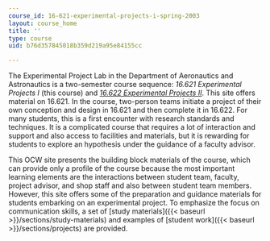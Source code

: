 ```yaml
---
course_id: 16-621-experimental-projects-i-spring-2003
layout: course_home
title: ''
type: course
uid: b76d357845018b359d219a95e84155cc

---
```

The Experimental Project Lab in the Department of Aeronautics and Astronautics is a two-semester course sequence: _16.621 Experimental Projects I_ (this course) and _[16.622 Experimental Projects II](/courses/16-622-experimental-projects-ii-fall-2003/)_. This site offers material on 16.621. In the course, two-person teams initiate a project of their own conception and design in 16.621 and then complete it in 16.622. For many students, this is a first encounter with research standards and techniques. It is a complicated course that requires a lot of interaction and support and also access to facilities and materials, but it is rewarding for students to explore an hypothesis under the guidance of a faculty advisor.

This OCW site presents the building block materials of the course, which can provide only a profile of the course because the most important learning elements are the interactions between student team, faculty, project advisor, and shop staff and also between student team members. However, this site offers some of the preparation and guidance materials for students embarking on an experimental project. To emphasize the focus on communication skills, a set of [study materials]({{< baseurl >}}/sections/study-materials) and examples of [student work]({{< baseurl >}}/sections/projects) are provided.
